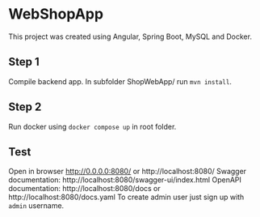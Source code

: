 # WebShopApp

This project was created using Angular, Spring Boot, MySQL and Docker.

## Step 1

Compile backend app. In subfolder ShopWebApp/ run `mvn install`.

## Step 2

Run docker using `docker compose up` in root folder.

## Test

Open in browser http://0.0.0.0:8080/ or http://localhost:8080/
Swagger documentation: http://localhost:8080/swagger-ui/index.html
OpenAPI documentation: http://localhost:8080/docs or http://localhost:8080/docs.yaml
To create admin user just sign up with `admin` username.